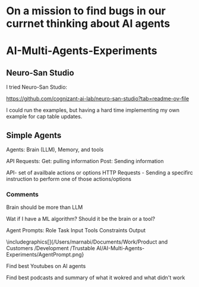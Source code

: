 # On a mission to find bugs in our currnet thinking about AI agents 

# AI-Multi-Agents-Experiments

## Neuro-San Studio
I tried Neuro-San Studio:

https://github.com/cognizant-ai-lab/neuro-san-studio?tab=readme-ov-file

I could run the examples, but having a hard time implementing my own example for cap table updates. 


## Simple Agents
Agents: Brain (LLM), Memory, and tools

API Requests:
Get: pulling information
Post: Sending information

API- set of availbale actions or options
HTTP Requests - Sending a specifirc instruction to perform one of those actions/options


### Comments
Brain should be more than LLM

Wat if I have a ML algorithm? Should it be the brain or a tool?


Agent Prompts: 
Role
Task
Input
Tools
Constraints
Output

\includegraphics[]{/Users/marnabi/Documents/Work/Product and Customers /Development /Trustable AI/AI-Multi-Agents-Experiments/AgentPrompt.png}


Find best Youtubes on AI agents


Find best  podcasts and summary of what it wokred and what didn't work


